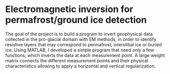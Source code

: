 # Electromagnetic inversion for permafrost/ground ice detection

The goal of the project is to build a program to invert geophysical data collected in the pro-glacial domain with EM methods, in order to identify resistive layers that may correspond to permafrost, interstitial ice or buried ice. Using MATLAB, I developed a simple program that need only a few functions, which inverts the data at each measurement point. A large weight matrix connects the different measurement points and their physical characteristics allowing to apply a horizontal and vertical regularization.
